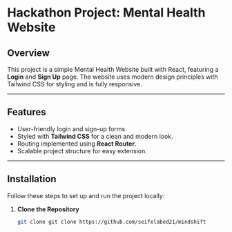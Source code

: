 # Hackathon Project: Mental Health Website

## Overview

This project is a simple Mental Health Website built with React, featuring a **Login** and **Sign Up** page. The website uses modern design principles with Tailwind CSS for styling and is fully responsive.

---

## Features

- User-friendly login and sign-up forms.
- Styled with **Tailwind CSS** for a clean and modern look.
- Routing implemented using **React Router**.
- Scalable project structure for easy extension.

---

## Installation

Follow these steps to set up and run the project locally:

1. **Clone the Repository**
   ```bash
   git clone git clone https://github.com/seifelabed21/mindshift
